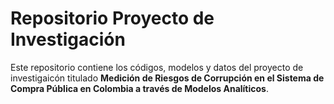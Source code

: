 # Repositorio Proyecto de Investigación 

Este repositorio contiene los códigos, modelos y datos del proyecto de investigaicón titulado **Medición de Riesgos de Corrupción en el Sistema de Compra Pública en Colombia a través de Modelos Analíticos**.
